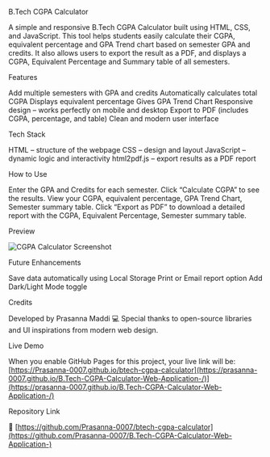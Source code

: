 B.Tech CGPA Calculator

A simple and responsive B.Tech CGPA Calculator built using HTML, CSS, and JavaScript.
This tool helps students easily calculate their CGPA, equivalent percentage and GPA Trend chart based on semester GPA and credits.
It also allows users to export the result as a PDF, and displays a CGPA, Equivalent Percentage and Summary table of all semesters.

Features

 Add multiple semesters with GPA and credits
 Automatically calculates total CGPA
 Displays equivalent percentage
 Gives GPA Trend Chart
 Responsive design – works perfectly on mobile and desktop
 Export to PDF (includes CGPA, percentage, and table)
 Clean and modern user interface

Tech Stack

HTML – structure of the webpage
CSS – design and layout
JavaScript  – dynamic logic and interactivity
html2pdf.js – export results as a PDF report

How to Use

Enter the GPA and Credits for each semester.
Click “Calculate CGPA” to see the results.
View your CGPA, equivalent percentage, GPA Trend Chart, Semester summary table.
Click “Export as PDF” to download a detailed report with the CGPA, Equivalent Percentage, Semester summary table.

Preview

![CGPA Calculator Screenshot](Screenshot2.png)

Future Enhancements

Save data automatically using Local Storage
Print or Email report option
Add Dark/Light Mode toggle

Credits

Developed by Prasanna Maddi 💻
Special thanks to open-source libraries and UI inspirations from modern web design.

Live Demo

When you enable GitHub Pages for this project, your live link will be:
[https://Prasanna-0007.github.io/btech-cgpa-calculator](https://prasanna-0007.github.io/B.Tech-CGPA-Calculator-Web-Application-/)](https://prasanna-0007.github.io/B.Tech-CGPA-Calculator-Web-Application-/)

Repository Link

🔗 [https://github.com/Prasanna-0007/btech-cgpa-calculator](https://github.com/Prasanna-0007/B.Tech-CGPA-Calculator-Web-Application-)
